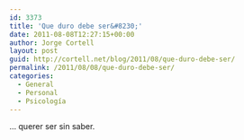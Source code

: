 ```yaml
---
id: 3373
title: 'Que duro debe ser&#8230;'
date: 2011-08-08T12:27:15+00:00
author: Jorge Cortell
layout: post
guid: http://cortell.net/blog/2011/08/que-duro-debe-ser/
permalink: /2011/08/08/que-duro-debe-ser/
categories:
  - General
  - Personal
  - Psicología
---
```

&#8230; querer ser sin saber.